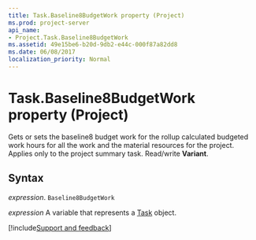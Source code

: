 ```yaml
---
title: Task.Baseline8BudgetWork property (Project)
ms.prod: project-server
api_name:
- Project.Task.Baseline8BudgetWork
ms.assetid: 49e15be6-b20d-9db2-e44c-000f87a82dd8
ms.date: 06/08/2017
localization_priority: Normal
---
```



# Task.Baseline8BudgetWork property (Project)

Gets or sets the baseline8 budget work for the rollup calculated budgeted work hours for all the work and the material resources for the project. Applies only to the project summary task. Read/write  **Variant**.


## Syntax

_expression_. `Baseline8BudgetWork`

_expression_ A variable that represents a [Task](./Project.Task.md) object.

[!include[Support and feedback](~/includes/feedback-boilerplate.md)]